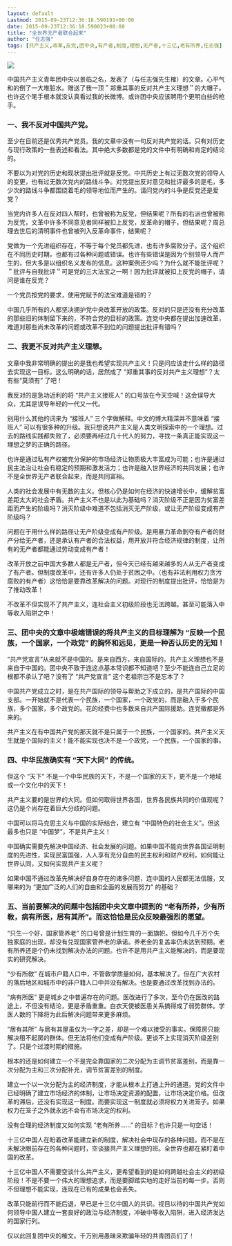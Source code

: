 ```yaml
---
layout: default
Lastmod: 2015-09-23T12:36:18.590191+00:00
date: 2015-09-23T12:36:18.590023+00:00
title: "全世界无产者联合起来"
author: "任志强"
tags: [共产主义,改革,反党,团中央,有产者,制度,理想,无产者,十三亿,老有所养,任志强]
---
```


![](https://images.weserv.nl/?url=https%3A//web.archive.org/web/20150923225238im_/http%3A//ww1.sinaimg.cn/large/4679d351jw1ewckxmatgqj20v90nfjvd.jpg)

中国共产主义青年团中央以景临之名，发表了（与任志强先生榷）的文章。心平气和的倒了一大堆脏水。赠送了我一顶＂郑重其事的反对共产主义理想＂的大帽子。也许这个笔手根本就没认真看过我的长微博。或许团中央应该聘用个更明白些的枪手。  

### 一、我不反对中国共产党。

至少在目前还是优秀共产党员。我的文章中没有一句反对共产党的话。只有对历史与现行政策的一些表述和看法。其中绝大多数都是党的文件中有明确和肯定的结论的。  

不要以为对党的历史和现状提出批评就是反党。中共历史上有过无数次党的领导人的变更，也有过无数次党内的路线斗争。对党提出反对意见和批评最多的是毛，多少次的路线斗争都围绕着毛的领导地位而产生的。请问党内的斗争是反党还是爱党？  

当党内许多人在反对四人帮时，也曾被称为反党，但结果呢？所有的右派也曾被称为反党，文革中许多不同意见者同样被扣上反党，反革命的帽子，但结果呢？周总理去世后的清明事件也曾被列入反革命事件，结果呢？  

党做为一个先进组织存在，不等于每个党员都先进，也有许多腐败分子。这个组织在不同历史时期，也都有过各种问题或错误。也许有些错误是因为个别领导人而产生的，但大多是以组织名义发布的信息。这种案例还少吗？为什么就不能批评呢？＂批评与自我批评＂可是党的三大法宝之一啊！因为批评就被扣上反党的帽子，请问是谁在反党？  

一个党员按党的要求，使用党赋予的法宝难道是错的？  

中国几乎所有的人都坚决拥护党中央改革开放的政策。反对的只是还没有充分改革的那些旧的体制留下来的，不符合党的目标的政策。连党中央都在提出加速改革，难道对那些尚未改革的问题或改革不到位的问题提出批评有错吗？  

### 二、我更不反对共产主义理想。

文章中我非常明确的提出的是我也希望实现共产主义！只是问应该走什么样的路径去实现这一目标。这么明确的话，居然成了 “郑重其事的反对共产主义理想”？太有些“莫须有” 了吧！  

我反对的是急功近利的将 “共产主义接班人” 的口号放在今天空喊！这会误导大众，尤其是误导年轻的一代又一代。  

别用什么其他的词来为 “接班人” 三个字做解释。中文的博大精深并不意味着 “接班人” 可以有很多种的升级。我只想说共产主义是人类文明探索中的一个理想。过去的路线实践都失败了，必须要再经过几十代人的努力，寻找一条真正能实现这一理想之梦的正确的路径。  

也许是通过私有产权被充分保护的市场经济让物质极大丰富成为可能；也许是通过民主法治让社会有稳定的预期和激发活力；也许是融入世界经济的共同发展；也许不是全世界无产者联合起来，而是共同富裕。  

人类的社会发展中有无数的主义。但核心仍是如何在经济的快速增长中，缓解贫富差距太大的社会矛盾。共产主义不也是以此为基础吗？消灭阶级不正是因为贫富差距而产生的阶级吗？消灭阶级中难道不包括消灭无产阶级，或让无产阶级变成有产阶级吗？  

问题在于用什么样的路径让无产阶级变成有产阶级。是用暴力革命剝夺有产者的财产分给无产者，还是承认有产者的合法权益，用开放并符合经济规律的制度，让所有的无产者都能通过劳动变成有产者！  

改革开放之前中国大多数人都是无产者，但今天已经有越来越多的人从无产者变成了有产者。但制度改革中，还有许多人仍处于贫困之中。（也有非法利用权力贪污腐败的有产者）这恰恰是要靠改革解决的问题。对现行的制度提出批评，恰恰是为了推动改革！  

不改革不但实现不了共产主义，连社会主义初级阶段也无法跨越。甚至可能落入中等收入陷阱之中！  

### 三、团中央的文章中极端错误的将共产主义的目标理解为 “反映一个民族，一个国家，一个政党” 的胸怀和远见，更是一种否认历史的无知！  

“共产党宣言”从来就不是中国的。是来自西方，来自国际的。共产主义理想也不是来自于中国的。团中央不致于连这点基本常识都不知道吧？至少不能连自己立足的根都不承认了吧？没有了 “共产党宣言” 这个老祖宗岂不是忘本了？  

中国共产党成立之时，是在共产国际的领导与帮助之下成立的，是共产国际的中国支部。一开始就不是代表一个民族，一个国家，一个政党的，而是融入于多个民族，多个国家，多个政党的。花的经费中也多数来自共产国际援助。连党徽都是外来的。  

共产主义在有中国共产党的那天就不是只属于一个民族，一个国家的。共产主义天生就是个国际的主义！能不能实现也决不是一个政党，一个民族，一个国家的事。  

### 四、中华民族确实有 “天下大同” 的传统。

但这个 “天下” 不是一个中华民族的天下，不是一个国家的天下，更不是一个地域或一个文化中的天下！  

共产主义要的是世界的大同。但如何取得世界各国，世界各民族共同的价值观呢？这仍是个尚存在着巨大分歧的问题。  

中国可以将马克思主义与中国的实际结合，建立有 “中国特色的社会主义”。但这最多也只是 “中国梦”，不是共产主义！  

中国确实需要先解决中国经济、社会发展的问题。如果中国不能向世界各国证明制度的先进性，实现民富国强，人人享有充分自由的民主权利和财产权利，如何能让世界认同，又如何实现共产主义呢？  

如果中国不通过改革先解决好自身存在的诸多问题，连中国的人民都无法信服，又哪来的为 “更加广泛的人们的自由和全面的发展而努力” 的基础？  

### 五、当前要解决的问题中包括团中央文章中提到的 “老有所养，少有所敎，病有所医，居有其所”。而这恰恰是民众反映最强烈的愿望。  

“只生一个好，国家管养老” 的口号曾是计划生育的一面旗帜。但如今几千万个失独家庭的出现，却没有兑现国家管养老的承诺。养老金的复盖率仍未达到预期。老有所养还是个仍未找到解决办法的问题。也许不是用共产主义能解决的。而是要现实的研究解决。  

“少有所敎” 在城市户籍人口中，不管敎学质量如何，基本解决了。但在广大农村的落后地区和城市中的非户籍人口中并没有解决。也是要通过改革找到办法的。  

“病有所医” 更是城乡之中普遍存在的问题。医改进行了多次，至今仍在医改的路途上，不但没有结论，更是矛盾重重。白衣天使被医患关系搞得成了弱势群体。学医人数的下降将为此后解决问题带来更多麻烦。  

“居有其所” 与居有其屋虽仅为一字之差，却是一个难以接受的事实。保障房只能解决租不起房的群体。但无法将他们变成有产阶级。更谈不上实现消灭阶级差别了。只是个过渡时期的措施。  

根本的还是如何建立一个不是完全靠国家的二次分配为主调节贫富差别，而是靠一次分配为主和三次分配补充，调节贫富差别的制度。  

建立一个以一次分配为主的经济制度，才能从根本上打通上升的通道。党的文件中已经明确了建立市场经济的体制，让市场决定资源的配置，让市场决定价格。但改革的滞后，还没有实现这一制度。而要实现这一制度就必须将权力关进笼子。如果权力在笼子之外就永远不会有市场决定的权利。  

没有合理的经济制度又如何实现 “老有所养……” 的目标？也许只是一句空话！

十三亿中国人在盼着改革能建立新的制度，解决社会中现存的各种问题。而不是在未解决眼前存在的各种问题时，空谈接共产主义理想的班。全世界也都在紧盯着中国的改革。      

十三亿中国人不需要空谈什么共产主义，更希望看到的是如何跨越社会主义的初级阶段！不是不要一个伟大的理想追求，而是要脚踏实地的走好当前的每一步。否则不但理想不能实现，连现在已有的成果也会丢失。  

改革只能前行而不能后退，早已是十三亿中国人的共识。视目以待的中国共产党如何领导中国人建立一套良好的政治与经济制度，冲破中等收入陷阱，进入经济发达的国家行列。  

仅以此回复团中央的榷文。千万别用愚昧来欺骗年轻的共青团员们了！

